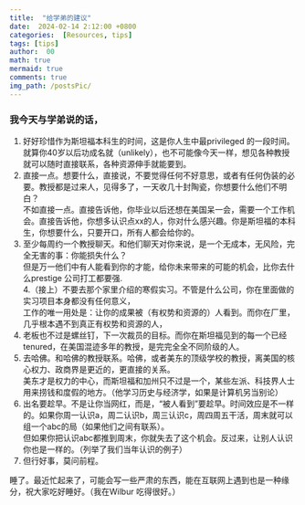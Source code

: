 ```yaml
---
title:  "给学弟的建议"
date:  2024-02-14 2:12:00 +0800
categories:  [Resources, tips] 
tags: [tips]     
author:  00                    
math: true
mermaid: true
comments: true
img_path: /postsPic/
---
```

### 我今天与学弟说的话，<br>

1. 好好珍惜作为斯坦福本科生的时间，这是你人生中最privileged 的一段时间。就算你40岁以后功成名就（unlikely），也不可能像今天一样，想见各种教授就可以随时直接联系，各种资源伸手就能要到。<br>
2. 直接一点。想要什么，直接说，不要觉得任何不好意思，或者有任何伪装的必要。教授都是过来人，见得多了，一天收几十封陶瓷，你想要什么他们不明白？<br>
   不如直接一点。直接告诉他，你毕业以后还想在美国呆一会，需要一个工作机会。直接告诉他，你想多认识点xx的人，你对什么感兴趣。你是斯坦福的本科生，你想要什么，只要开口，所有人都会给你的。<br>
3. 至少每周约一个教授聊天。和他们聊天对你来说，是一个无成本，无风险，完全无害的事：你能损失什么？<br>
   但是万一他们中有人能看到你的才能，给你未来带来的可能的机会，比你去什么prestige 公司打工都要强.<br> 
4.（接上）不要去那个家里介绍的寒假实习。不管是什么公司，你在里面做的实习项目本身都没有任何意义，<br>
   工作的唯一用处是：让你的成果被（有权势和资源的）人看到。而你在厂里，几乎根本遇不到真正有权势和资源的人，<br>
5. 老板也不过是螺丝钉，下一次裁员的目标。而你在斯坦福见到的每一个已经tenured，在美国混迹多年的教授，是完完全全不同阶级的人。<br>
6. 去哈佛。和哈佛的教授联系。哈佛，或者美东的顶级学校的教授，离美国的核心权力、政商界是更近的，更直接的关系。<br>
   美东才是权力的中心，而斯坦福和加州只不过是一个，某些左派、科技界人士用来捞钱和度假的地方。（他学习历史与经济学，如果是计算机另当别论）<br>
7. 出名要趁早。不是让你当网红，而是，“被人看到”要趁早。时间效应是不一样的。如果你周一认识a，周二认识b，周三认识c，周四周五干活，周末就可以组一个abc的局（如果他们之间有联系）。<br>
   但如果你把认识abc都推到周末，你就失去了这个机会。反过来，让别人认识你也是一样的。（列举了我们当年认识的例子）<br>
8. 但行好事，莫问前程。<br>

睡了。最近忙起来了，可能会写一些严肃的东西，能在互联网上遇到也是一种缘分，祝大家吃好睡好。（我在Wilbur 吃得很好。）<br>
